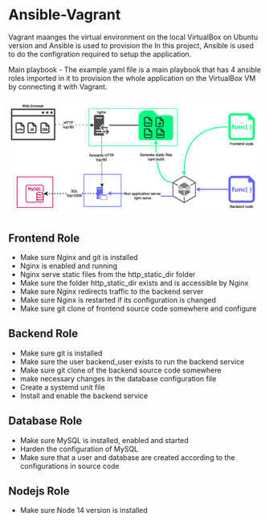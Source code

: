 # Ansible-Vagrant
Vagrant maanges the virtual environment on the local VirtualBox on Ubuntu version and Ansible is used to provision the 
In this project, Ansible is used to do the configration required to setup the application. 

Main playbook - The example.yaml file is a main playbook that has 4 ansible roles imported in it to provision the whole application on the VirtualBox VM by connecting it 
with Vagrant. 

![Application-Setup](https://github.com/karan-sohi/ansible-vagrant/blob/main/images/application-setup.png)

## Frontend Role
- Make sure Nginx and git is installed
- Nginx is enabled and running
- Nginx serve static files from the http_static_dir folder
- Make sure the folder http_static_dir exists and is accessible by Nginx
- Make sure Nginx redirects traffic to the backend server
- Make sure Nginx is restarted if its configuration is changed
- Make sure git clone of frontend source code somewhere and configure 

## Backend Role
- Make sure git is installed
- Make sure the user backend_user exists to run the backend service
- Make sure git clone of the backend source code somewhere
- make necessary changes in the database configuration file
- Create a systemd unit file
- Install and enable the backend service

## Database Role 
- Make sure MySQL is installed, enabled and started
- Harden the configuration of MySQL
- Make sure that a user and database are created according to the configurations in source code

## Nodejs Role
- Make sure Node 14 version is installed

